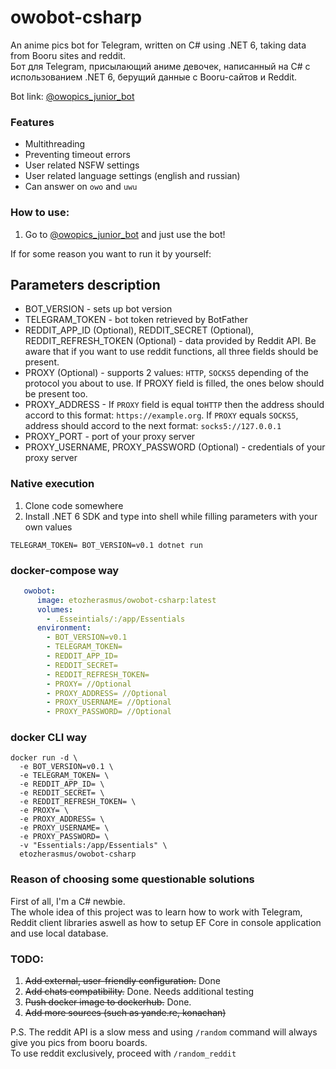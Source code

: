 # owobot-csharp

An anime pics bot for Telegram, written on C# using .NET 6, taking data from Booru sites and reddit.   
Бот для Telegram, присылающий аниме девочек, написанный на C# с использованием .NET 6, берущий данные с Booru-сайтов и Reddit.

Bot link:  [@owopics_junior_bot](https://t.me/owopics_junior_bot)

### Features
* Multithreading
* Preventing timeout errors
* User related NSFW settings
* User related language settings (english and russian)
* Can answer on `owo` and `uwu`

### How to use:
1. Go to [@owopics_junior_bot](https://t.me/owopics_junior_bot) and just use the bot!

If for some reason you want to run it by yourself:

## Parameters description
 - BOT_VERSION - sets up bot version
 - TELEGRAM_TOKEN - bot token retrieved by BotFather
 - REDDIT_APP_ID (Optional), REDDIT_SECRET (Optional), REDDIT_REFRESH_TOKEN (Optional) - data provided by Reddit API. Be aware that if you want to use reddit functions, all three fields should be present.
 - PROXY (Optional) - supports 2 values: ```HTTP```, ```SOCKS5``` depending of the protocol you about to use. If PROXY field is filled, the ones below should be present too.
 - PROXY_ADDRESS - If ```PROXY``` field is equal to```HTTP``` then the address should accord to this format: ```https://example.org```. If ```PROXY``` equals ```SOCKS5```, address should accord to the next format: ```socks5://127.0.0.1```
 - PROXY_PORT - port of your proxy server
 - PROXY_USERNAME, PROXY_PASSWORD (Optional) - credentials of your proxy server 
### Native execution
1. Clone code somewhere
2. Install .NET 6 SDK and type into shell while filling parameters with your own values

```shell
TELEGRAM_TOKEN= BOT_VERSION=v0.1 dotnet run
```

### docker-compose way
```yaml
   owobot:
      image: etozherasmus/owobot-csharp:latest
      volumes:
        - .Esseintials/:/app/Essentials
      environment:
        - BOT_VERSION=v0.1
        - TELEGRAM_TOKEN=
        - REDDIT_APP_ID=
        - REDDIT_SECRET=
        - REDDIT_REFRESH_TOKEN=
        - PROXY= //Optional
        - PROXY_ADDRESS= //Optional
        - PROXY_USERNAME= //Optional
        - PROXY_PASSWORD= //Optional
```

### docker CLI way
```shell
docker run -d \
  -e BOT_VERSION=v0.1 \
  -e TELEGRAM_TOKEN= \
  -e REDDIT_APP_ID= \
  -e REDDIT_SECRET= \
  -e REDDIT_REFRESH_TOKEN= \
  -e PROXY= \
  -e PROXY_ADDRESS= \
  -e PROXY_USERNAME= \
  -e PROXY_PASSWORD= \
  -v "Essentials:/app/Essentials" \
  etozherasmus/owobot-csharp
```

### Reason of choosing some questionable solutions

First of all, I'm a C# newbie.<br />
The whole idea of this project was to learn how to work with Telegram, Reddit client libraries aswell as how to setup EF Core in console application and use local database.


### TODO: 
1. ~~Add external, user-friendly configuration.~~ Done
2. ~~Add chats compatibility.~~ Done. Needs additional testing
3. ~~Push docker image to dockerhub.~~ Done.
4. ~~Add more sources (such as yande.re, konachan)~~

P.S. The reddit API is a slow mess and using `/random` command will always give you pics from booru boards. <br>
To use reddit exclusively, proceed with `/random_reddit` 
